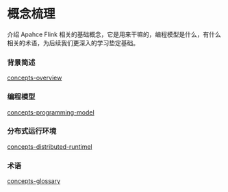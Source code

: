 # 概念梳理
介绍 Apahce Flink 相关的基础概念，它是用来干嘛的，编程模型是什么，有什么相关的术语，为后续我们更深入的学习垫定基础。

### 背景简述
[concepts-overview](concepts-overview.md)

### 编程模型
[concepts-programming-model](concepts-programming-model.md)

### 分布式运行环境
[concepts-distributed-runtimel](concepts-distributed-runtimel.md)

### 术语
[concepts-glossary](concepts-glossary.md)
